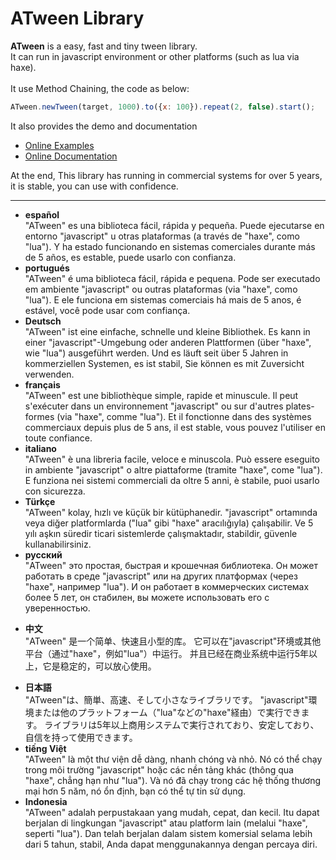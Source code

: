 # ATween Library
**ATween** is a easy, fast and tiny tween library.  
It can run in javascript environment or other platforms (such as lua via haxe).  
<br>
It use Method Chaining, the code as below:  
```javascript
ATween.newTween(target, 1000).to({x: 100}).repeat(2, false).start();
```
It also provides the demo and documentation
* [Online Examples](http://www.runoob.com)
* [Online Documentation](http://www.runoob.com)

At the end, This library has running in commercial systems for over 5 years, it is stable, you can use with confidence.  
***
+ **español**  
"ATween" es una biblioteca fácil, rápida y pequeña.
Puede ejecutarse en entorno "javascript" u otras plataformas (a través de "haxe", como "lua").
Y ha estado funcionando en sistemas comerciales durante más de 5 años, es estable, puede usarlo con confianza.
+ **portugués**  
"ATween" é uma biblioteca fácil, rápida e pequena.
Pode ser executado em ambiente "javascript" ou outras plataformas (via "haxe", como "lua").
E ele funciona em sistemas comerciais há mais de 5 anos, é estável, você pode usar com confiança.
+ **Deutsch**  
"ATween" ist eine einfache, schnelle und kleine Bibliothek.
Es kann in einer "javascript"-Umgebung oder anderen Plattformen (über "haxe", wie "lua") ausgeführt werden.
Und es läuft seit über 5 Jahren in kommerziellen Systemen, es ist stabil, Sie können es mit Zuversicht verwenden.
+ **français**  
"ATween" est une bibliothèque simple, rapide et minuscule.
Il peut s'exécuter dans un environnement "javascript" ou sur d'autres plates-formes (via "haxe", comme "lua").
Et il fonctionne dans des systèmes commerciaux depuis plus de 5 ans, il est stable, vous pouvez l'utiliser en toute confiance.
+ **italiano**  
"ATween" è una libreria facile, veloce e minuscola.
Può essere eseguito in ambiente "javascript" o altre piattaforme (tramite "haxe", come "lua").
E funziona nei sistemi commerciali da oltre 5 anni, è stabile, puoi usarlo con sicurezza.
+ **Türkçe**  
"ATween" kolay, hızlı ve küçük bir kütüphanedir.
"javascript" ortamında veya diğer platformlarda ("lua" gibi "haxe" aracılığıyla) çalışabilir.
Ve 5 yılı aşkın süredir ticari sistemlerde çalışmaktadır, stabildir, güvenle kullanabilirsiniz.
+ **русский**  
"ATween" это простая, быстрая и крошечная библиотека.
Он может работать в среде "javascript" или на других платформах (через "haxe", например "lua").
И он работает в коммерческих системах более 5 лет, он стабилен, вы можете использовать его с уверенностью.
- **中文**  
"ATween" 是一个简单、快速且小型的库。
它可以在"javascript"环境或其他平台（通过"haxe"，例如"lua"）中运行。
并且已经在商业系统中运行5年以上，它是稳定的，可以放心使用。
+ **日本語**  
"ATween"は、簡単、高速、そして小さなライブラリです。
"javascript"環境または他のプラットフォーム（"lua"などの"haxe"経由）で実行できます。
ライブラリは5年以上商用システムで実行されており、安定しており、自信を持って使用できます。
+ **tiếng Việt**  
"ATween" là một thư viện dễ dàng, nhanh chóng và nhỏ.
Nó có thể chạy trong môi trường "javascript" hoặc các nền tảng khác (thông qua "haxe", chẳng hạn như "lua").
Và nó đã chạy trong các hệ thống thương mại hơn 5 năm, nó ổn định, bạn có thể tự tin sử dụng.
+ **Indonesia**  
"ATween" adalah perpustakaan yang mudah, cepat, dan kecil.
Itu dapat berjalan di lingkungan "javascript" atau platform lain (melalui "haxe", seperti "lua").
Dan telah berjalan dalam sistem komersial selama lebih dari 5 tahun, stabil, Anda dapat menggunakannya dengan percaya diri.

